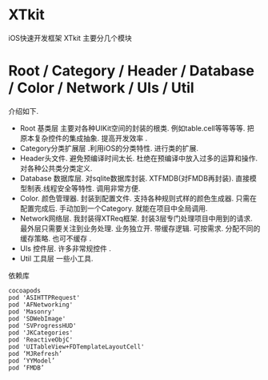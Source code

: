 # XTkit
iOS快速开发框架
XTkit
主要分几个模块
# Root / Category / Header / Database / Color / Network / UIs / Util

介绍如下.
* Root 基类层 主要对各种UIKit空间的封装的根类. 例如table.cell等等等等. 把原本复杂控件的集成抽象. 提高开发效率 .
* Category分类扩展层 .利用iOS的分类特性. 进行类的扩展.  
* Header头文件.  避免预编译时间太长. 杜绝在预编译中放入过多的运算和操作. 对各种公共类分类定义.
* Database 数据库层. 对sqlite数据库封装. XTFMDB(对FMDB再封装). 直接模型制表.线程安全等特性. 调用非常方便.
* Color. 颜色管理器. 封装到配置文件. 支持各种规则式样的颜色生成器. 只需在配置完成后. 手动加到一个Category. 就能在项目中全局调用.
* Network网络层. 我封装得XTReq框架. 封装3层专门处理项目中用到的请求. 最外层只需要关注到业务处理. 业务独立开. 带缓存逻辑. 可按需求. 分配不同的缓存策略. 也可不缓存 . 
* UIs 控件层. 许多非常规控件 .
* Util 工具层 一些小工具. 


依赖库
```
cocoapods
pod 'ASIHTTPRequest'
pod 'AFNetworking'
pod 'Masonry'
pod 'SDWebImage'
pod 'SVProgressHUD'
pod 'JKCategories'
pod 'ReactiveObjC'
pod 'UITableView+FDTemplateLayoutCell'
pod ‘MJRefresh’
pod ‘YYModel’
pod ‘FMDB’
```

